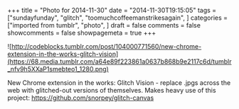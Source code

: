 +++
title = "Photo for 2014-11-30"
date = "2014-11-30T19:15:05"
tags = ["sundayfunday", "glitch", "toomuchcoffeemanstrikesagain", ]
categories = ["imported from tumblr", "photo", ]
draft = false
comments = false
showcomments = false
showpagemeta = true
+++

![http://codeblocks.tumblr.com/post/104000771560/new-chrome-extension-in-the-works-glitch-vision](https://68.media.tumblr.com/a64e89f223861a0637b868b9e2117c6d/tumblr_nfv9h5XXaP1smebteo1_1280.png) <br /> <p>New Chrome extension in the works: Glitch Vision - replace .jpgs across the web with glitched-out versions of themselves. Makes heavy use of this project: <a href="https://github.com/snorpey/glitch-canvas" target="_blank">https://github.com/snorpey/glitch-canvas</a></p>